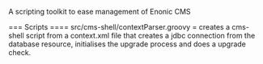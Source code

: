 A scripting toolkit to ease management of Enonic CMS

=== Scripts ====
src/cms-shell/contextParser.groovy = creates a cms-shell script from a context.xml file that creates a jdbc connection from the database resource, initialises the upgrade process and does a upgrade check.
